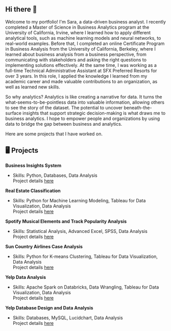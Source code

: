 ## Hi there :wave:

Welcome to my portfolio! I'm Sara, a data-driven business analyst. I recently completed a Master of Science in Business Analytics program at the University of California, Irvine, where I learned how to apply different analytical tools, such as machine learning models and neural networks, to real-world examples. Before that, I completed an online Certificate Program in Business Analysis from the University of California, Berkeley, where I learned about business analysis from a business perspective, from communicating with stakeholders and asking the right questions to implementing solutions effectively. At the same time, I was working as a full-time Technical Administrative Assistant at SFX Preferred Resorts for over 3 years. In this role, I applied the knowledge I learned from my academic career and made valuable contributions to an organization, as well as learned new skills.    

So why analytics? Analytics is like creating a narrative for data. It turns the what-seems-to-be-pointless data into valuable information, allowing others to see the story of the dataset. The potential to uncover beneath-the-surface insights that support strategic decision-making is what draws me to business analytics. I hope to empower people and organizations by using data to bridge the gap between business and analytics.

Here are some projects that I have worked on.

## :desktop_computer: Projects  
<b>Business Insights System</b>  
- Skills: Python, Databases, Data Analysis   
Project details [here](https://github.com/sara-huang-hart/business-recommendations-system.git)

<!--<b>Driver Drowsiness Detection</b>  
- Skills: Deep Learning and Neural Networks, Data Modeling  
Project details [here]()  -->

<!--<b>LinkedIn Job Postings Analysis</b>  
- Skills: Predictive Analytics, R  
Project details [here]()  -->

<b>Real Estate Classification</b>    
- Skills: Python for Machine Learning Modeling, Tableau for Data Visualization, Data Analysis  
Project details [here](https://github.com/sara-huang-hart/real-estate-classification.git)  

<b>Spotify Musical Elements and Track Popularity Analysis</b>    
- Skills: Statistical Analysis, Advanced Excel, SPSS, Data Analysis    
Project details [here]()

<b>Sun Country Airlines Case Analysis</b>    
- Skills: Python for K-means Clustering, Tableau for Data Visualization, Data Analysis    
Project details [here]()

<!---<b>The Game of M.A.S.H</b>  
- Skills: Python, Web Design    
Project details [here]()--->  

<b>Yelp Data Analysis</b>    
- Skills: Apache Spark on Databricks, Data Wrangling, Tableau for Data Visualization, Data Analysis    
Project details [here]()

<b>Yelp Database Design and Data Analysis</b>    
- Skills: Databases, MySQL, Lucidchart, Data Analysis      
Project details [here]()

<!--
**sara-huang-hart/sara-huang-hart** is a ✨ _special_ ✨ repository because its `README.md` (this file) appears on your GitHub profile.

Here are some ideas to get you started:

- 🔭 I’m currently working on ...
- 🌱 I’m currently learning ...
- 👯 I’m looking to collaborate on ...
- 🤔 I’m looking for help with ...
- 💬 Ask me about ...
- 📫 How to reach me: ...
- 😄 Pronouns: ...
- ⚡ Fun fact: ...
-->
